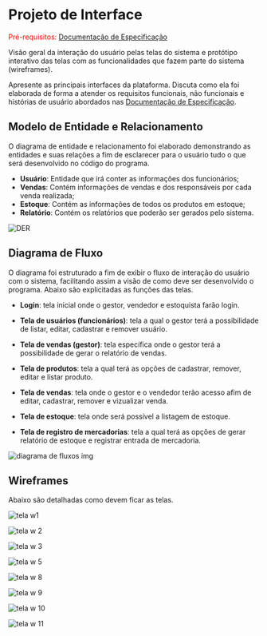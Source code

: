 # Projeto de Interface

<span style="color:red">Pré-requisitos: <a href="2-Especificação do Projeto.md"> Documentação de Especificação</a></span>

Visão geral da interação do usuário pelas telas do sistema e protótipo interativo das telas com as funcionalidades que fazem parte do sistema (wireframes).

 Apresente as principais interfaces da plataforma. Discuta como ela foi elaborada de forma a atender os requisitos funcionais, não funcionais e histórias de usuário abordados nas <a href="2-Especificação do Projeto.md"> Documentação de Especificação</a>.
 
## Modelo de Entidade e Relacionamento

 O diagrama de entidade e relacionamento foi elaborado demonstrando as entidades e suas relações a fim de esclarecer para o usuário tudo o que será desenvolvido no código do programa.

- **Usuário**: Entidade que irá conter as informações dos funcionários;
- **Vendas**: Contém informações de vendas e dos responsáveis por cada venda realizada;
- **Estoque**: Contém as informações de todos os produtos em estoque;
- **Relatório**: Contém os relatórios que poderão ser gerados pelo sistema.

![DER](https://user-images.githubusercontent.com/115120672/235796736-513b400f-0c98-4f01-8874-780805287ad9.jpg)



## Diagrama de Fluxo

O diagrama foi estruturado a fim de exibir o fluxo de interação do usuário com o sistema, facilitando assim a visão de como deve ser desenvolvido o programa. Abaixo são explicitadas as funções das telas.

- **Login**: tela inicial onde o gestor, vendedor e estoquista farão login.

- **Tela de usuários (funcionários)**: tela a qual o gestor terá a possibilidade de listar, editar, cadastrar e remover usuário.

- **Tela de vendas (gestor)**: tela específica onde o gestor terá a possibilidade de gerar o relatório de vendas.

- **Tela de produtos**: tela a qual terá as opções de cadastrar, remover, editar e listar produto.

- **Tela de vendas**: tela onde o gestor e o vendedor terão acesso afim de editar, cadastrar, remover e vizualizar venda.

- **Tela de estoque**: tela onde será possível a listagem de estoque. 

- **Tela de registro de mercadorias**: tela a qual terá as opções de gerar relatório de estoque e registrar entrada de mercadoria.

![diagrama de fluxos img](https://user-images.githubusercontent.com/115049867/229373034-cebc791a-f641-4e05-81ee-7d5552e43343.jpg)

## Wireframes

Abaixo são detalhadas como devem ficar as telas.

![tela w1](https://user-images.githubusercontent.com/115049867/230815632-ef200902-fa66-4c4e-924e-8085b217a5d0.jpg)

![tela w 2](https://user-images.githubusercontent.com/115049867/230815681-3b8324e7-80cd-42ea-bfd2-bc6d3a834d69.jpg)

![tela w 3](https://user-images.githubusercontent.com/115049867/230815720-d15ffbb4-dc56-4a45-8d72-e46354219a8c.jpg)

![tela w 5](https://user-images.githubusercontent.com/115049867/230815778-10a0ab0e-9ca0-4212-bb99-4ba06d5d34ea.jpg)

![tela w 8](https://user-images.githubusercontent.com/115049867/230815854-526ef49c-4688-4609-aff0-b5cb863056f6.jpg)

![tela w 9](https://user-images.githubusercontent.com/115049867/230815882-5cc13761-f75c-484c-8b73-1e80df14b0ac.jpg)

![tela w 10](https://user-images.githubusercontent.com/115049867/230815907-4ff93e9d-baba-45f1-89e1-29f4aa164deb.jpg)

![tela w 11](https://user-images.githubusercontent.com/115049867/230815925-4bffc5dd-e09f-4223-b696-53b5d1f0e288.jpg)
















